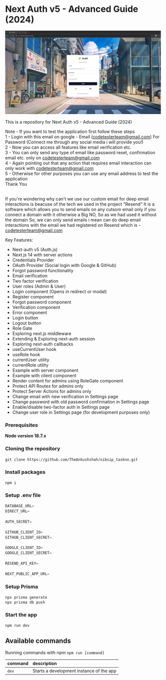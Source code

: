 # Next Auth v5 - Advanced Guide (2024)

![image](public/Preview.png)

This is a repository for Next Auth v5 - Advanced Guide (2024)

Note - If you want to test the application first follow these steps<br>
1 - Login with this email on google - Email (codetesterteam@gmail.com) For Password (Connect me through any social media i will provide you!)<br>
2 - Now you can access all features like email verification etc.<br>
3 - You can only send any type of email like password reset, confirmation email etc. only on codetesterteam@gmail.com<br>
4 - Again pointing out that any action that requires email interaction can only work with codetesterteam@gmail.com<br>
5 - Otherwise for other purposes you can use any email address to test the application<br>
Thank You<br>
<br>

If you're wondering why can't we use our custom email for deep email interactions is beacuse of the tech we used in the project "Resend" It is a software which allows you to send emails on any cutsom email only if you connect a domain with it otherwise a Big NO, So as we had used it without the domain So, we can only send emails i mean can do deep email interactions with the email we had registered on Resend which is - codetesterteam@gmail.com

Key Features:
-  Next-auth v5 (Auth.js)
-  Next.js 14 with server actions
-  Credentials Provider
-  OAuth Provider (Social login with Google & GitHub)
-  Forgot password functionality
-  Email verification
-  Two factor verification
-  User roles (Admin & User)
-  Login component (Opens in redirect or modal)
-  Register component
-  Forgot password component
-  Verification component
-  Error component
-  Login button
-  Logout button
-  Role Gate
-  Exploring next.js middleware
-  Extending & Exploring next-auth session
-  Exploring next-auth callbacks
-  useCurrentUser hook
-  useRole hook
-  currentUser utility
-  currentRole utility
-  Example with server component
-  Example with client component
-  Render content for admins using RoleGate component
-  Protect API Routes for admins only
-  Protect Server Actions for admins only
-  Change email with new verification in Settings page
-  Change password with old password confirmation in Settings page
-  Enable/disable two-factor auth in Settings page
-  Change user role in Settings page (for development purposes only)

### Prerequisites

**Node version 18.7.x**

### Cloning the repository

```shell
git clone https://github.com/TheAnkushshah/oibsip_taskno.git
```

### Install packages

```shell
npm i
```

### Setup .env file


```js
DATABASE_URL=
DIRECT_URL=

AUTH_SECRET=

GITHUB_CLIENT_ID=
GITHUB_CLIENT_SECRET=

GOOGLE_CLIENT_ID=
GOOGLE_CLIENT_SECRET=

RESEND_API_KEY=

NEXT_PUBLIC_APP_URL=
```

### Setup Prisma
```shell
npx prisma generate
npx prisma db push
```

### Start the app

```shell
npm run dev
```

## Available commands

Running commands with npm `npm run [command]`

| command         | description                              |
| :-------------- | :--------------------------------------- |
| `dev`           | Starts a development instance of the app |
